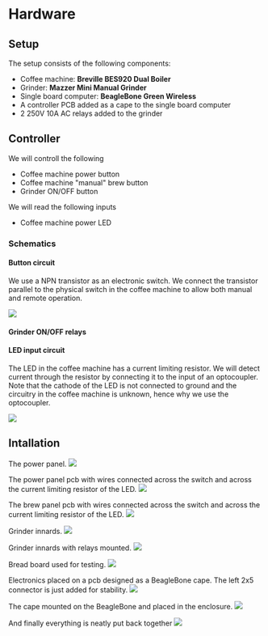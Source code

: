 # Hardware

## Setup

The setup consists of the following components:

- Coffee machine: **Breville BES920 Dual Boiler**
- Grinder: **Mazzer Mini Manual Grinder**
- Single board computer: **BeagleBone Green Wireless**
- A controller PCB added as a cape to the single board computer
- 2 250V 10A AC relays added to the grinder

## Controller

We will controll the following

- Coffee machine power button
- Coffee machine "manual" brew button
- Grinder ON/OFF button

We will read the following inputs

- Coffee machine power LED

### Schematics

#### Button circuit

We use a NPN transistor as an electronic switch. We connect the transistor parallel to the physical switch in the coffee machine to allow both manual and remote operation.

![](switch-output.jpg)

#### Grinder ON/OFF relays

#### LED input circuit

The LED in the coffee machine has a current limiting resistor. We will detect current through the resistor by connecting it to the input of an optocoupler. Note that the cathode of the LED is not connected to ground and the circuitry in the coffee machine is unknown, hence why we use the optocoupler.

![](led-input.jpg)

## Intallation

The power panel.
![](power-panel.JPG)

The power panel pcb with wires connected across the switch and across the current limiting resistor of the LED.
![](power-panel%20pcb.JPG)

The brew panel pcb with wires connected across the switch and across the current limiting resistor of the LED.
![](brew-panel%20pcb.JPG)

Grinder innards.
![](grinder.JPG)

Grinder innards with relays mounted.
![](grinder-relays.JPG)

Bread board used for testing.
![](bread-board.JPG)

Electronics placed on a pcb designed as a BeagleBone cape. The left 2x5 connector is just added for stability.
![](pcb.JPG)

The cape mounted on the BeagleBone and placed in the enclosure.
![](enclosure.JPG)

And finally everything is neatly put back together
![](done.JPG)
